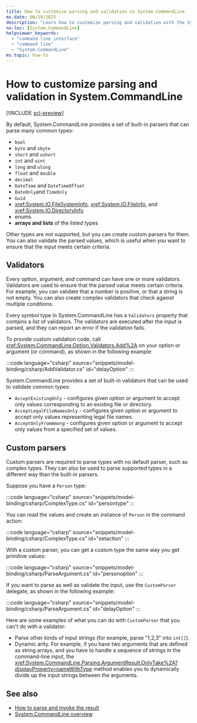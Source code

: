 ```yaml
---
title: How to customize parsing and validation in System.CommandLine
ms.date: 06/19/2025
description: "Learn how to customize parsing and validation with the System.CommandLine library."
no-loc: [System.CommandLine]
helpviewer_keywords:
  - "command line interface"
  - "command line"
  - "System.CommandLine"
ms.topic: how-to
---
```


# How to customize parsing and validation in System.CommandLine

[!INCLUDE [scl-preview](../../../includes/scl-preview.md)]

By default, System.CommandLine provides a set of built-in parsers that can parse many common types:

* `bool`
* `byte` and `sbyte`
* `short` and `ushort`
* `int` and `uint`
* `long` and `ulong`
* `float` and `double`
* `decimal`
* `DateTime` and `DateTimeOffset`
* `DateOnly`and `TimeOnly`
* `Guid`
* <xref:System.IO.FileSystemInfo>, <xref:System.IO.FileInfo>, and <xref:System.IO.DirectoryInfo>
* enums
* **arrays and lists** of the listed types

Other types are not supported, but you can create custom parsers for them. You can also validate the parsed values, which is useful when you want to ensure that the input meets certain criteria.

## Validators

Every option, argument, and command can have one or more validators. Validators are used to ensure that the parsed value meets certain criteria. For example, you can validate that a number is positive, or that a string is not empty. You can also create complex validators that check against multiple conditions.

Every symbol type in System.CommandLine has a `Validators` property that contains a list of validators. The validators are executed after the input is parsed, and they can report an error if the validation fails.

To provide custom validation code, call <xref:System.CommandLine.Option.Validators.Add%2A> on your option or argument (or command), as shown in the following example:

:::code language="csharp" source="snippets/model-binding/csharp/AddValidator.cs" id="delayOption" :::

System.CommandLine provides a set of built-in validators that can be used to validate common types:

- `AcceptExistingOnly` - configures given option or argument to accept only values corresponding to an existing file or directory.
- `AcceptLegalFileNamesOnly` - configures given option or argument to accept only values representing legal file names.
- `AcceptOnlyFromAmong` - configures given option or argument to accept only values from a specified set of values.

## Custom parsers

Custom parsers are required to parse types with no default parser, such as complex types. They can also be used to parse supported types in a different way than the built-in parsers.

Suppose you have a `Person` type:

:::code language="csharp" source="snippets/model-binding/csharp/ComplexType.cs" id="persontype" :::

You can read the values and create an instance of `Person` in the command action:

:::code language="csharp" source="snippets/model-binding/csharp/ComplexType.cs" id="setaction" :::

With a custom parser, you can get a custom type the same way you get primitive values:

:::code language="csharp" source="snippets/model-binding/csharp/ParseArgument.cs" id="personoption" :::

If you want to parse as well as validate the input, use the `CustomParser` delegate, as shown in the following example:

:::code language="csharp" source="snippets/model-binding/csharp/ParseArgument.cs" id="delayOption" :::

Here are some examples of what you can do with `CustomParser` that you can't do with a validator:

* Parse other kinds of input strings (for example, parse "1,2,3" into `int[]`).
* Dynamic arity. For example, if you have two arguments that are defined as string arrays, and you have to handle a sequence of strings in the command-line input, the <xref:System.CommandLine.Parsing.ArgumentResult.OnlyTake%2A?displayProperty=nameWithType> method enables you to dynamically divide up the input strings between the arguments.

## See also

- [How to parse and invoke the result](how-to-parse-and-invoke.md)
- [System.CommandLine overview](index.md)
